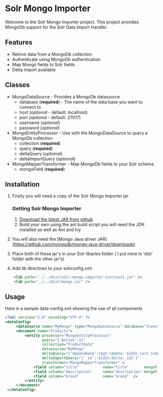 # Solr Mongo Importer
Welcome to the Solr Mongo Importer project. This project provides MongoDb support for the Solr Data Import Handler.

## Features
* Retrive data from a MongoDb collection
* Authenticate using MongoDb authentication
* Map Mongo fields to Solr fields
* Delta import available

## Classes

* MongoDataSource - Provides a MongoDb datasource
    * database (**required**) - The name of the data base you want to connect to
    * host     (*optional* - default: localhost)
    * port     (*optional* - default: 27017)
    * username (*optional*)
    * password (*optional*)
* MongoEntityProcessor - Use with the MongoDataSource to query a MongoDb collection
    * collection (**required**)
    * query (**required**)
    * deltaQuery (*optional*)
    * deltaImportQuery (*optional*)
* MongoMapperTransformer - Map MongoDb fields to your Solr schema
    * mongoField (**required**)

## Installation
1. Firstly you will need a copy of the Solr Mongo Importer jar.
    ### Getting Solr Mongo Importer
    1. [Download the latest JAR from github](https://github.com/james75/SolrMongoImporter/releases)
    2. Build your own using the ant build script you will need the JDK installed as well as Ant and Ivy
2. You will also need the [Mongo Java driver JAR]   (https://github.com/mongodb/mongo-java-driver/downloads)

3. Place both of these jar's in your Solr libaries folder ( I put mine in 'dist' folder with the other jar's)
4. Add lib directives to your solrconfig.xml

```xml
    <lib path="../../dist/solr-mongo-importer-{version}.jar" />
    <lib path="../../dist/mongo.jar" />
```

## Usage
Here is a sample data-config.xml showing the use of all components
```xml
<?xml version="1.0" encoding="UTF-8" ?>
<dataConfig>
     <dataSource name="MyMongo" type="MongoDataSource" database="Inventory" />
     <document name="Products">
         <entity processor="MongoEntityProcessor"
                 query="{'Active':1}"
                 collection="ProductData"
                 datasource="MyMongo"
                 deltaQuery="{'UpdateDate':{$gt:{$date:'${dih.last_index_time}'}}}"
                 deltaImportQuery="{'_id':'${dih.delta._id}'}"
                 transformer="MongoMapperTransformer" >
             <field column="title"           name="title"       mongoField="Title"/>
             <field column="description"     name="description" mongoField="Long Description"/>
             <field column="brand"           name="brand"  />
         </entity>
     </document>
 </dataConfig>
```
